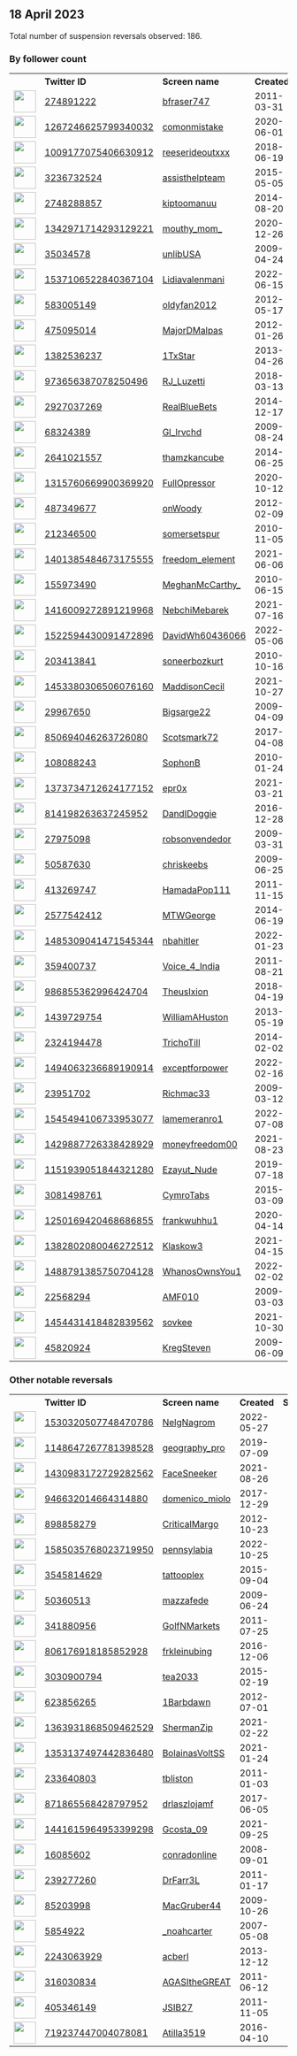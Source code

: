 
## 18 April 2023
Total number of suspension reversals observed: 186.

### By follower count
<table><tr><th></th><th align="left">Twitter ID</th><th align="left">Screen name</th>
<th align="left">Created</th><th align="left">Status</th><th align="left">Suspended</th><th align="left">Followers</th>
<tr><td><a href="https://pbs.twimg.com/profile_images/1656613100471320577/ELCDxJZ9_normal.jpg"><img src="https://pbs.twimg.com/profile_images/1656613100471320577/ELCDxJZ9_normal.jpg" width="40px" height="40px" align="center"/></a></td><td><a href="https://twitter.com/intent/user?user_id=274891222">274891222</a></td><td><a href="https://twitter.com/bfraser747">bfraser747</a></td><td>2011-03-31</td><td align="center"></td><td></td><td>195967</td></tr>
<tr><td><a href="https://pbs.twimg.com/profile_images/1641476603854327809/88Akm-AI_normal.jpg"><img src="https://pbs.twimg.com/profile_images/1641476603854327809/88Akm-AI_normal.jpg" width="40px" height="40px" align="center"/></a></td><td><a href="https://twitter.com/intent/user?user_id=1267246625799340032">1267246625799340032</a></td><td><a href="https://twitter.com/comonmistake">comonmistake</a></td><td>2020-06-01</td><td align="center"></td><td></td><td>104709</td></tr>
<tr><td><a href="https://pbs.twimg.com/profile_images/1643607308805771265/G7wNNkGd_normal.jpg"><img src="https://pbs.twimg.com/profile_images/1643607308805771265/G7wNNkGd_normal.jpg" width="40px" height="40px" align="center"/></a></td><td><a href="https://twitter.com/intent/user?user_id=1009177075406630912">1009177075406630912</a></td><td><a href="https://twitter.com/reeserideoutxxx">reeserideoutxxx</a></td><td>2018-06-19</td><td align="center"></td><td>2022-10-29</td><td>72168</td></tr>
<tr><td><a href="https://pbs.twimg.com/profile_images/1645009950765203456/2uFzK2cA_normal.jpg"><img src="https://pbs.twimg.com/profile_images/1645009950765203456/2uFzK2cA_normal.jpg" width="40px" height="40px" align="center"/></a></td><td><a href="https://twitter.com/intent/user?user_id=3236732524">3236732524</a></td><td><a href="https://twitter.com/assisthelpteam">assisthelpteam</a></td><td>2015-05-05</td><td align="center">🚫</td><td>2023-04-09</td><td>45640</td></tr>
<tr><td><a href="https://pbs.twimg.com/profile_images/1569052490699608064/AhEALE3O_normal.jpg"><img src="https://pbs.twimg.com/profile_images/1569052490699608064/AhEALE3O_normal.jpg" width="40px" height="40px" align="center"/></a></td><td><a href="https://twitter.com/intent/user?user_id=2748288857">2748288857</a></td><td><a href="https://twitter.com/kiptoomanuu">kiptoomanuu</a></td><td>2014-08-20</td><td align="center"></td><td>2023-02-01</td><td>44006</td></tr>
<tr><td><a href="https://pbs.twimg.com/profile_images/1652759991789420545/74F3piD7_normal.jpg"><img src="https://pbs.twimg.com/profile_images/1652759991789420545/74F3piD7_normal.jpg" width="40px" height="40px" align="center"/></a></td><td><a href="https://twitter.com/intent/user?user_id=1342971714293129221">1342971714293129221</a></td><td><a href="https://twitter.com/mouthy_mom_">mouthy_mom_</a></td><td>2020-12-26</td><td align="center"></td><td>2022-09-30</td><td>12763</td></tr>
<tr><td><a href="https://pbs.twimg.com/profile_images/1553166589876473857/l4KpqJrA_normal.jpg"><img src="https://pbs.twimg.com/profile_images/1553166589876473857/l4KpqJrA_normal.jpg" width="40px" height="40px" align="center"/></a></td><td><a href="https://twitter.com/intent/user?user_id=35034578">35034578</a></td><td><a href="https://twitter.com/unlibUSA">unlibUSA</a></td><td>2009-04-24</td><td align="center"></td><td>2022-08-08</td><td>12616</td></tr>
<tr><td><a href="https://pbs.twimg.com/profile_images/1657796512879988739/YFEzzGRV_normal.jpg"><img src="https://pbs.twimg.com/profile_images/1657796512879988739/YFEzzGRV_normal.jpg" width="40px" height="40px" align="center"/></a></td><td><a href="https://twitter.com/intent/user?user_id=1537106522840367104">1537106522840367104</a></td><td><a href="https://twitter.com/Lidiavalenmani">Lidiavalenmani</a></td><td>2022-06-15</td><td align="center"></td><td>2022-10-31</td><td>10783</td></tr>
<tr><td><a href="https://pbs.twimg.com/profile_images/1322648006097657856/hcQyZUqm_normal.jpg"><img src="https://pbs.twimg.com/profile_images/1322648006097657856/hcQyZUqm_normal.jpg" width="40px" height="40px" align="center"/></a></td><td><a href="https://twitter.com/intent/user?user_id=583005149">583005149</a></td><td><a href="https://twitter.com/oldyfan2012">oldyfan2012</a></td><td>2012-05-17</td><td align="center"></td><td></td><td>10486</td></tr>
<tr><td><a href="https://pbs.twimg.com/profile_images/1266359677127806976/YKBtZn-m_normal.jpg"><img src="https://pbs.twimg.com/profile_images/1266359677127806976/YKBtZn-m_normal.jpg" width="40px" height="40px" align="center"/></a></td><td><a href="https://twitter.com/intent/user?user_id=475095014">475095014</a></td><td><a href="https://twitter.com/MajorDMalpas">MajorDMalpas</a></td><td>2012-01-26</td><td align="center"></td><td>2022-09-20</td><td>10299</td></tr>
<tr><td><a href="https://pbs.twimg.com/profile_images/1338688351889727489/NRFs5_kY_normal.jpg"><img src="https://pbs.twimg.com/profile_images/1338688351889727489/NRFs5_kY_normal.jpg" width="40px" height="40px" align="center"/></a></td><td><a href="https://twitter.com/intent/user?user_id=1382536237">1382536237</a></td><td><a href="https://twitter.com/1TxStar">1TxStar</a></td><td>2013-04-26</td><td align="center"></td><td></td><td>7747</td></tr>
<tr><td><a href="https://pbs.twimg.com/profile_images/1654871548245811202/Fd38041e_normal.jpg"><img src="https://pbs.twimg.com/profile_images/1654871548245811202/Fd38041e_normal.jpg" width="40px" height="40px" align="center"/></a></td><td><a href="https://twitter.com/intent/user?user_id=973656387078250496">973656387078250496</a></td><td><a href="https://twitter.com/RJ_Luzetti">RJ_Luzetti</a></td><td>2018-03-13</td><td align="center"></td><td>2022-08-25</td><td>6769</td></tr>
<tr><td><a href="https://pbs.twimg.com/profile_images/1099290283081113600/trDd2Bqf_normal.png"><img src="https://pbs.twimg.com/profile_images/1099290283081113600/trDd2Bqf_normal.png" width="40px" height="40px" align="center"/></a></td><td><a href="https://twitter.com/intent/user?user_id=2927037269">2927037269</a></td><td><a href="https://twitter.com/RealBlueBets">RealBlueBets</a></td><td>2014-12-17</td><td align="center"></td><td></td><td>5659</td></tr>
<tr><td><a href="https://pbs.twimg.com/profile_images/1251353857369800707/N-8KUrUt_normal.jpg"><img src="https://pbs.twimg.com/profile_images/1251353857369800707/N-8KUrUt_normal.jpg" width="40px" height="40px" align="center"/></a></td><td><a href="https://twitter.com/intent/user?user_id=68324389">68324389</a></td><td><a href="https://twitter.com/Gl_lrvchd">Gl_lrvchd</a></td><td>2009-08-24</td><td align="center"></td><td>2022-11-13</td><td>5451</td></tr>
<tr><td><a href="https://pbs.twimg.com/profile_images/1631928000047398914/reHH4Vyx_normal.jpg"><img src="https://pbs.twimg.com/profile_images/1631928000047398914/reHH4Vyx_normal.jpg" width="40px" height="40px" align="center"/></a></td><td><a href="https://twitter.com/intent/user?user_id=2641021557">2641021557</a></td><td><a href="https://twitter.com/thamzkancube">thamzkancube</a></td><td>2014-06-25</td><td align="center"></td><td>2023-04-04</td><td>5003</td></tr>
<tr><td><a href="https://pbs.twimg.com/profile_images/1317161462830346240/0448xIEg_normal.jpg"><img src="https://pbs.twimg.com/profile_images/1317161462830346240/0448xIEg_normal.jpg" width="40px" height="40px" align="center"/></a></td><td><a href="https://twitter.com/intent/user?user_id=1315760669900369920">1315760669900369920</a></td><td><a href="https://twitter.com/FullOpressor">FullOpressor</a></td><td>2020-10-12</td><td align="center"></td><td></td><td>4585</td></tr>
<tr><td><a href="https://pbs.twimg.com/profile_images/1064267261056299008/gOMp7sVd_normal.jpg"><img src="https://pbs.twimg.com/profile_images/1064267261056299008/gOMp7sVd_normal.jpg" width="40px" height="40px" align="center"/></a></td><td><a href="https://twitter.com/intent/user?user_id=487349677">487349677</a></td><td><a href="https://twitter.com/onWoody">onWoody</a></td><td>2012-02-09</td><td align="center"></td><td>2022-10-11</td><td>4171</td></tr>
<tr><td><a href="https://pbs.twimg.com/profile_images/1650861473776951296/Mei_KUpX_normal.jpg"><img src="https://pbs.twimg.com/profile_images/1650861473776951296/Mei_KUpX_normal.jpg" width="40px" height="40px" align="center"/></a></td><td><a href="https://twitter.com/intent/user?user_id=212346500">212346500</a></td><td><a href="https://twitter.com/somersetspur">somersetspur</a></td><td>2010-11-05</td><td align="center"></td><td>2023-02-12</td><td>3402</td></tr>
<tr><td><a href="https://pbs.twimg.com/profile_images/1487763193057648643/xTVYlNu7_normal.jpg"><img src="https://pbs.twimg.com/profile_images/1487763193057648643/xTVYlNu7_normal.jpg" width="40px" height="40px" align="center"/></a></td><td><a href="https://twitter.com/intent/user?user_id=1401385484673175555">1401385484673175555</a></td><td><a href="https://twitter.com/freedom_element">freedom_element</a></td><td>2021-06-06</td><td align="center"></td><td>2022-06-12</td><td>3321</td></tr>
<tr><td><a href="https://pbs.twimg.com/profile_images/1493066459634933762/og4ns-1O_normal.jpg"><img src="https://pbs.twimg.com/profile_images/1493066459634933762/og4ns-1O_normal.jpg" width="40px" height="40px" align="center"/></a></td><td><a href="https://twitter.com/intent/user?user_id=155973490">155973490</a></td><td><a href="https://twitter.com/MeghanMcCarthy_">MeghanMcCarthy_</a></td><td>2010-06-15</td><td align="center"></td><td>2023-03-20</td><td>3248</td></tr>
<tr><td><a href="https://pbs.twimg.com/profile_images/1525738933191168001/M9o0M7-w_normal.jpg"><img src="https://pbs.twimg.com/profile_images/1525738933191168001/M9o0M7-w_normal.jpg" width="40px" height="40px" align="center"/></a></td><td><a href="https://twitter.com/intent/user?user_id=1416009272891219968">1416009272891219968</a></td><td><a href="https://twitter.com/NebchiMebarek">NebchiMebarek</a></td><td>2021-07-16</td><td align="center"></td><td>2022-06-10</td><td>3161</td></tr>
<tr><td><a href="https://pbs.twimg.com/profile_images/1522595154225414144/IJYI-DKz_normal.jpg"><img src="https://pbs.twimg.com/profile_images/1522595154225414144/IJYI-DKz_normal.jpg" width="40px" height="40px" align="center"/></a></td><td><a href="https://twitter.com/intent/user?user_id=1522594430091472896">1522594430091472896</a></td><td><a href="https://twitter.com/DavidWh60436066">DavidWh60436066</a></td><td>2022-05-06</td><td align="center"></td><td>2023-04-06</td><td>3096</td></tr>
<tr><td><a href="https://pbs.twimg.com/profile_images/852821553163059201/iM5RQclE_normal.jpg"><img src="https://pbs.twimg.com/profile_images/852821553163059201/iM5RQclE_normal.jpg" width="40px" height="40px" align="center"/></a></td><td><a href="https://twitter.com/intent/user?user_id=203413841">203413841</a></td><td><a href="https://twitter.com/soneerbozkurt">soneerbozkurt</a></td><td>2010-10-16</td><td align="center"></td><td></td><td>2815</td></tr>
<tr><td><a href="https://pbs.twimg.com/profile_images/1453380455655477252/e18v6Fa1_normal.jpg"><img src="https://pbs.twimg.com/profile_images/1453380455655477252/e18v6Fa1_normal.jpg" width="40px" height="40px" align="center"/></a></td><td><a href="https://twitter.com/intent/user?user_id=1453380306506076160">1453380306506076160</a></td><td><a href="https://twitter.com/MaddisonCecil">MaddisonCecil</a></td><td>2021-10-27</td><td align="center"></td><td>2023-03-31</td><td>2693</td></tr>
<tr><td><a href="https://pbs.twimg.com/profile_images/1146147896368205828/Nl3-V2Ry_normal.jpg"><img src="https://pbs.twimg.com/profile_images/1146147896368205828/Nl3-V2Ry_normal.jpg" width="40px" height="40px" align="center"/></a></td><td><a href="https://twitter.com/intent/user?user_id=29967650">29967650</a></td><td><a href="https://twitter.com/Bigsarge22">Bigsarge22</a></td><td>2009-04-09</td><td align="center"></td><td></td><td>2601</td></tr>
<tr><td><a href="https://pbs.twimg.com/profile_images/915431710954807296/USwDHmxJ_normal.jpg"><img src="https://pbs.twimg.com/profile_images/915431710954807296/USwDHmxJ_normal.jpg" width="40px" height="40px" align="center"/></a></td><td><a href="https://twitter.com/intent/user?user_id=850694046263726080">850694046263726080</a></td><td><a href="https://twitter.com/Scotsmark72">Scotsmark72</a></td><td>2017-04-08</td><td align="center"></td><td></td><td>2435</td></tr>
<tr><td><a href="https://pbs.twimg.com/profile_images/1648352884709552138/ujMQAWoN_normal.jpg"><img src="https://pbs.twimg.com/profile_images/1648352884709552138/ujMQAWoN_normal.jpg" width="40px" height="40px" align="center"/></a></td><td><a href="https://twitter.com/intent/user?user_id=108088243">108088243</a></td><td><a href="https://twitter.com/SophonB">SophonB</a></td><td>2010-01-24</td><td align="center"></td><td></td><td>2190</td></tr>
<tr><td><a href="https://pbs.twimg.com/profile_images/1569172089852100608/pAtqpnS-_normal.jpg"><img src="https://pbs.twimg.com/profile_images/1569172089852100608/pAtqpnS-_normal.jpg" width="40px" height="40px" align="center"/></a></td><td><a href="https://twitter.com/intent/user?user_id=1373734712624177152">1373734712624177152</a></td><td><a href="https://twitter.com/epr0x">epr0x</a></td><td>2021-03-21</td><td align="center"></td><td>2022-11-19</td><td>2091</td></tr>
<tr><td><a href="https://pbs.twimg.com/profile_images/1121415777918300160/UsXLJto6_normal.jpg"><img src="https://pbs.twimg.com/profile_images/1121415777918300160/UsXLJto6_normal.jpg" width="40px" height="40px" align="center"/></a></td><td><a href="https://twitter.com/intent/user?user_id=814198263637245952">814198263637245952</a></td><td><a href="https://twitter.com/DandIDoggie">DandIDoggie</a></td><td>2016-12-28</td><td align="center"></td><td></td><td>1998</td></tr>
<tr><td><a href="https://pbs.twimg.com/profile_images/1650953682383515649/to76Zg3d_normal.jpg"><img src="https://pbs.twimg.com/profile_images/1650953682383515649/to76Zg3d_normal.jpg" width="40px" height="40px" align="center"/></a></td><td><a href="https://twitter.com/intent/user?user_id=27975098">27975098</a></td><td><a href="https://twitter.com/robsonvendedor">robsonvendedor</a></td><td>2009-03-31</td><td align="center"></td><td>2022-11-18</td><td>1815</td></tr>
<tr><td><a href="https://pbs.twimg.com/profile_images/1468674994670551050/0X6Diu49_normal.jpg"><img src="https://pbs.twimg.com/profile_images/1468674994670551050/0X6Diu49_normal.jpg" width="40px" height="40px" align="center"/></a></td><td><a href="https://twitter.com/intent/user?user_id=50587630">50587630</a></td><td><a href="https://twitter.com/chriskeebs">chriskeebs</a></td><td>2009-06-25</td><td align="center"></td><td>2022-03-23</td><td>1710</td></tr>
<tr><td><a href="https://pbs.twimg.com/profile_images/1398946811973406721/zujLcpcK_normal.jpg"><img src="https://pbs.twimg.com/profile_images/1398946811973406721/zujLcpcK_normal.jpg" width="40px" height="40px" align="center"/></a></td><td><a href="https://twitter.com/intent/user?user_id=413269747">413269747</a></td><td><a href="https://twitter.com/HamadaPop111">HamadaPop111</a></td><td>2011-11-15</td><td align="center"></td><td>2022-05-25</td><td>1639</td></tr>
<tr><td><a href="https://pbs.twimg.com/profile_images/912080938858721280/QCSrt3eO_normal.jpg"><img src="https://pbs.twimg.com/profile_images/912080938858721280/QCSrt3eO_normal.jpg" width="40px" height="40px" align="center"/></a></td><td><a href="https://twitter.com/intent/user?user_id=2577542412">2577542412</a></td><td><a href="https://twitter.com/MTWGeorge">MTWGeorge</a></td><td>2014-06-19</td><td align="center"></td><td></td><td>1626</td></tr>
<tr><td><a href="https://pbs.twimg.com/profile_images/1656734632987983885/Mhq1Y7pm_normal.jpg"><img src="https://pbs.twimg.com/profile_images/1656734632987983885/Mhq1Y7pm_normal.jpg" width="40px" height="40px" align="center"/></a></td><td><a href="https://twitter.com/intent/user?user_id=1485309041471545344">1485309041471545344</a></td><td><a href="https://twitter.com/nbahitler">nbahitler</a></td><td>2022-01-23</td><td align="center"></td><td>2022-05-10</td><td>1586</td></tr>
<tr><td><a href="https://pbs.twimg.com/profile_images/1646908781153120258/DJDqgPKv_normal.jpg"><img src="https://pbs.twimg.com/profile_images/1646908781153120258/DJDqgPKv_normal.jpg" width="40px" height="40px" align="center"/></a></td><td><a href="https://twitter.com/intent/user?user_id=359400737">359400737</a></td><td><a href="https://twitter.com/Voice_4_India">Voice_4_India</a></td><td>2011-08-21</td><td align="center"></td><td>2022-12-31</td><td>1575</td></tr>
<tr><td><a href="https://pbs.twimg.com/profile_images/1485614322411786246/eys654Ks_normal.png"><img src="https://pbs.twimg.com/profile_images/1485614322411786246/eys654Ks_normal.png" width="40px" height="40px" align="center"/></a></td><td><a href="https://twitter.com/intent/user?user_id=986855362996424704">986855362996424704</a></td><td><a href="https://twitter.com/TheusIxion">TheusIxion</a></td><td>2018-04-19</td><td align="center"></td><td>2022-09-16</td><td>1397</td></tr>
<tr><td><a href="https://pbs.twimg.com/profile_images/1479368929441103876/GkBKxaDr_normal.jpg"><img src="https://pbs.twimg.com/profile_images/1479368929441103876/GkBKxaDr_normal.jpg" width="40px" height="40px" align="center"/></a></td><td><a href="https://twitter.com/intent/user?user_id=1439729754">1439729754</a></td><td><a href="https://twitter.com/WilliamAHuston">WilliamAHuston</a></td><td>2013-05-19</td><td align="center"></td><td>2022-02-13</td><td>1354</td></tr>
<tr><td><a href="https://pbs.twimg.com/profile_images/1656007271216996352/KrSRwzeJ_normal.jpg"><img src="https://pbs.twimg.com/profile_images/1656007271216996352/KrSRwzeJ_normal.jpg" width="40px" height="40px" align="center"/></a></td><td><a href="https://twitter.com/intent/user?user_id=2324194478">2324194478</a></td><td><a href="https://twitter.com/TrichoTill">TrichoTill</a></td><td>2014-02-02</td><td align="center"></td><td>2023-04-06</td><td>1299</td></tr>
<tr><td><a href="https://pbs.twimg.com/profile_images/1629756461755650049/rmaFFU4z_normal.jpg"><img src="https://pbs.twimg.com/profile_images/1629756461755650049/rmaFFU4z_normal.jpg" width="40px" height="40px" align="center"/></a></td><td><a href="https://twitter.com/intent/user?user_id=1494063236689190914">1494063236689190914</a></td><td><a href="https://twitter.com/exceptforpower">exceptforpower</a></td><td>2022-02-16</td><td align="center"></td><td></td><td>1292</td></tr>
<tr><td><a href="https://pbs.twimg.com/profile_images/1648700741786238977/QymZhTgT_normal.jpg"><img src="https://pbs.twimg.com/profile_images/1648700741786238977/QymZhTgT_normal.jpg" width="40px" height="40px" align="center"/></a></td><td><a href="https://twitter.com/intent/user?user_id=23951702">23951702</a></td><td><a href="https://twitter.com/Richmac33">Richmac33</a></td><td>2009-03-12</td><td align="center"></td><td></td><td>1101</td></tr>
<tr><td><a href="https://pbs.twimg.com/profile_images/1593019984946552832/V2MmIj9s_normal.jpg"><img src="https://pbs.twimg.com/profile_images/1593019984946552832/V2MmIj9s_normal.jpg" width="40px" height="40px" align="center"/></a></td><td><a href="https://twitter.com/intent/user?user_id=1545494106733953077">1545494106733953077</a></td><td><a href="https://twitter.com/lamemeranro1">lamemeranro1</a></td><td>2022-07-08</td><td align="center"></td><td>2022-12-04</td><td>1065</td></tr>
<tr><td><a href="https://pbs.twimg.com/profile_images/1473897117253054465/VqSKfkrI_normal.jpg"><img src="https://pbs.twimg.com/profile_images/1473897117253054465/VqSKfkrI_normal.jpg" width="40px" height="40px" align="center"/></a></td><td><a href="https://twitter.com/intent/user?user_id=1429887726338428929">1429887726338428929</a></td><td><a href="https://twitter.com/moneyfreedom00">moneyfreedom00</a></td><td>2021-08-23</td><td align="center"></td><td>2023-03-12</td><td>1061</td></tr>
<tr><td><a href="https://pbs.twimg.com/profile_images/1561988780760113152/vDIWe-xW_normal.jpg"><img src="https://pbs.twimg.com/profile_images/1561988780760113152/vDIWe-xW_normal.jpg" width="40px" height="40px" align="center"/></a></td><td><a href="https://twitter.com/intent/user?user_id=1151939051844321280">1151939051844321280</a></td><td><a href="https://twitter.com/Ezayut_Nude">Ezayut_Nude</a></td><td>2019-07-18</td><td align="center"></td><td>2023-03-05</td><td>1007</td></tr>
<tr><td><a href="https://pbs.twimg.com/profile_images/1281133897909223425/pNQzMgJ4_normal.jpg"><img src="https://pbs.twimg.com/profile_images/1281133897909223425/pNQzMgJ4_normal.jpg" width="40px" height="40px" align="center"/></a></td><td><a href="https://twitter.com/intent/user?user_id=3081498761">3081498761</a></td><td><a href="https://twitter.com/CymroTabs">CymroTabs</a></td><td>2015-03-09</td><td align="center"></td><td></td><td>998</td></tr>
<tr><td><a href="https://pbs.twimg.com/profile_images/1601083814453071873/3xxTVgm7_normal.jpg"><img src="https://pbs.twimg.com/profile_images/1601083814453071873/3xxTVgm7_normal.jpg" width="40px" height="40px" align="center"/></a></td><td><a href="https://twitter.com/intent/user?user_id=1250169420468686855">1250169420468686855</a></td><td><a href="https://twitter.com/frankwuhhu1">frankwuhhu1</a></td><td>2020-04-14</td><td align="center"></td><td>2023-04-02</td><td>965</td></tr>
<tr><td><a href="https://pbs.twimg.com/profile_images/1648748544038420480/_u9oEc6e_normal.jpg"><img src="https://pbs.twimg.com/profile_images/1648748544038420480/_u9oEc6e_normal.jpg" width="40px" height="40px" align="center"/></a></td><td><a href="https://twitter.com/intent/user?user_id=1382802080046272512">1382802080046272512</a></td><td><a href="https://twitter.com/Klaskow3">Klaskow3</a></td><td>2021-04-15</td><td align="center"></td><td>2022-04-08</td><td>886</td></tr>
<tr><td><a href="https://pbs.twimg.com/profile_images/1508671813689098242/0Ke3zxN4_normal.jpg"><img src="https://pbs.twimg.com/profile_images/1508671813689098242/0Ke3zxN4_normal.jpg" width="40px" height="40px" align="center"/></a></td><td><a href="https://twitter.com/intent/user?user_id=1488791385750704128">1488791385750704128</a></td><td><a href="https://twitter.com/WhanosOwnsYou1">WhanosOwnsYou1</a></td><td>2022-02-02</td><td align="center"></td><td></td><td>877</td></tr>
<tr><td><a href="https://pbs.twimg.com/profile_images/1648433416264724482/aDRbnbxB_normal.jpg"><img src="https://pbs.twimg.com/profile_images/1648433416264724482/aDRbnbxB_normal.jpg" width="40px" height="40px" align="center"/></a></td><td><a href="https://twitter.com/intent/user?user_id=22568294">22568294</a></td><td><a href="https://twitter.com/AMF010">AMF010</a></td><td>2009-03-03</td><td align="center"></td><td></td><td>805</td></tr>
<tr><td><a href="https://pbs.twimg.com/profile_images/1657953798965403648/avuC_xpa_normal.jpg"><img src="https://pbs.twimg.com/profile_images/1657953798965403648/avuC_xpa_normal.jpg" width="40px" height="40px" align="center"/></a></td><td><a href="https://twitter.com/intent/user?user_id=1454431418482839562">1454431418482839562</a></td><td><a href="https://twitter.com/sovkee">sovkee</a></td><td>2021-10-30</td><td align="center"></td><td>2022-07-03</td><td>803</td></tr>
<tr><td><a href="https://pbs.twimg.com/profile_images/1535261617310650370/5-7pIwyD_normal.jpg"><img src="https://pbs.twimg.com/profile_images/1535261617310650370/5-7pIwyD_normal.jpg" width="40px" height="40px" align="center"/></a></td><td><a href="https://twitter.com/intent/user?user_id=45820924">45820924</a></td><td><a href="https://twitter.com/KregSteven">KregSteven</a></td><td>2009-06-09</td><td align="center"></td><td>2023-04-01</td><td>771</td></tr>
</table>

### Other notable reversals
<table><tr><th></th><th align="left">Twitter ID</th><th align="left">Screen name</th>
<th align="left">Created</th><th align="left">Status</th><th align="left">Suspended</th><th align="left">Followers</th>
<tr><td><a href="https://pbs.twimg.com/profile_images/1560083420180529153/KdweeTmN_normal.jpg"><img src="https://pbs.twimg.com/profile_images/1560083420180529153/KdweeTmN_normal.jpg" width="40px" height="40px" align="center"/></a></td><td><a href="https://twitter.com/intent/user?user_id=1530320507748470786">1530320507748470786</a></td><td><a href="https://twitter.com/NelgNagrom">NelgNagrom</a></td><td>2022-05-27</td><td align="center"></td><td>2023-01-16</td><td>137</td></tr>
<tr><td><a href="https://pbs.twimg.com/profile_images/1643652095743254529/YnPt_VCr_normal.jpg"><img src="https://pbs.twimg.com/profile_images/1643652095743254529/YnPt_VCr_normal.jpg" width="40px" height="40px" align="center"/></a></td><td><a href="https://twitter.com/intent/user?user_id=1148647267781398528">1148647267781398528</a></td><td><a href="https://twitter.com/geography_pro">geography_pro</a></td><td>2019-07-09</td><td align="center"></td><td>2023-04-08</td><td>331</td></tr>
<tr><td><a href="https://pbs.twimg.com/profile_images/1565044919336669187/x4CqusjN_normal.jpg"><img src="https://pbs.twimg.com/profile_images/1565044919336669187/x4CqusjN_normal.jpg" width="40px" height="40px" align="center"/></a></td><td><a href="https://twitter.com/intent/user?user_id=1430983172729282562">1430983172729282562</a></td><td><a href="https://twitter.com/FaceSneeker">FaceSneeker</a></td><td>2021-08-26</td><td align="center"></td><td>2023-03-31</td><td>300</td></tr>
<tr><td><a href="https://pbs.twimg.com/profile_images/946633798011076608/H_cr0QDx_normal.jpg"><img src="https://pbs.twimg.com/profile_images/946633798011076608/H_cr0QDx_normal.jpg" width="40px" height="40px" align="center"/></a></td><td><a href="https://twitter.com/intent/user?user_id=946632014664314880">946632014664314880</a></td><td><a href="https://twitter.com/domenico_miolo">domenico_miolo</a></td><td>2017-12-29</td><td align="center"></td><td>2022-12-02</td><td>116</td></tr>
<tr><td><a href="https://pbs.twimg.com/profile_images/1470931666881421314/gbt54mn__normal.jpg"><img src="https://pbs.twimg.com/profile_images/1470931666881421314/gbt54mn__normal.jpg" width="40px" height="40px" align="center"/></a></td><td><a href="https://twitter.com/intent/user?user_id=898858279">898858279</a></td><td><a href="https://twitter.com/CriticalMargo">CriticalMargo</a></td><td>2012-10-23</td><td align="center"></td><td>2023-02-11</td><td>37</td></tr>
<tr><td><a href="https://pbs.twimg.com/profile_images/1658460173126586368/r3Pnx3Q9_normal.jpg"><img src="https://pbs.twimg.com/profile_images/1658460173126586368/r3Pnx3Q9_normal.jpg" width="40px" height="40px" align="center"/></a></td><td><a href="https://twitter.com/intent/user?user_id=1585035768023719950">1585035768023719950</a></td><td><a href="https://twitter.com/pennsylabia">pennsylabia</a></td><td>2022-10-25</td><td align="center"></td><td>2022-12-27</td><td>27</td></tr>
<tr><td><a href="https://pbs.twimg.com/profile_images/1648496151895875590/_80Lzhdd_normal.jpg"><img src="https://pbs.twimg.com/profile_images/1648496151895875590/_80Lzhdd_normal.jpg" width="40px" height="40px" align="center"/></a></td><td><a href="https://twitter.com/intent/user?user_id=3545814629">3545814629</a></td><td><a href="https://twitter.com/tattooplex">tattooplex</a></td><td>2015-09-04</td><td align="center"></td><td>2023-04-08</td><td>69</td></tr>
<tr><td><a href="https://pbs.twimg.com/profile_images/1642938013989715977/QQLdkeBv_normal.jpg"><img src="https://pbs.twimg.com/profile_images/1642938013989715977/QQLdkeBv_normal.jpg" width="40px" height="40px" align="center"/></a></td><td><a href="https://twitter.com/intent/user?user_id=50360513">50360513</a></td><td><a href="https://twitter.com/mazzafede">mazzafede</a></td><td>2009-06-24</td><td align="center"></td><td>2023-04-09</td><td>12</td></tr>
<tr><td><a href="https://pbs.twimg.com/profile_images/1648138084909735936/3V_LHg1q_normal.jpg"><img src="https://pbs.twimg.com/profile_images/1648138084909735936/3V_LHg1q_normal.jpg" width="40px" height="40px" align="center"/></a></td><td><a href="https://twitter.com/intent/user?user_id=341880956">341880956</a></td><td><a href="https://twitter.com/GolfNMarkets">GolfNMarkets</a></td><td>2011-07-25</td><td align="center"></td><td>2023-03-27</td><td>22</td></tr>
<tr><td><a href="https://pbs.twimg.com/profile_images/1640392269009240064/6zS8zIQO_normal.jpg"><img src="https://pbs.twimg.com/profile_images/1640392269009240064/6zS8zIQO_normal.jpg" width="40px" height="40px" align="center"/></a></td><td><a href="https://twitter.com/intent/user?user_id=806176918185852928">806176918185852928</a></td><td><a href="https://twitter.com/frkleinubing">frkleinubing</a></td><td>2016-12-06</td><td align="center"></td><td>2023-03-29</td><td>42</td></tr>
<tr><td><a href="https://pbs.twimg.com/profile_images/1643651535325257732/0gCK-jgW_normal.jpg"><img src="https://pbs.twimg.com/profile_images/1643651535325257732/0gCK-jgW_normal.jpg" width="40px" height="40px" align="center"/></a></td><td><a href="https://twitter.com/intent/user?user_id=3030900794">3030900794</a></td><td><a href="https://twitter.com/tea2033">tea2033</a></td><td>2015-02-19</td><td align="center">🔒</td><td>2023-04-09</td><td>68</td></tr>
<tr><td><a href="https://pbs.twimg.com/profile_images/1639404290677587968/rIRJXP_9_normal.jpg"><img src="https://pbs.twimg.com/profile_images/1639404290677587968/rIRJXP_9_normal.jpg" width="40px" height="40px" align="center"/></a></td><td><a href="https://twitter.com/intent/user?user_id=623856265">623856265</a></td><td><a href="https://twitter.com/1Barbdawn">1Barbdawn</a></td><td>2012-07-01</td><td align="center"></td><td>2023-03-26</td><td>165</td></tr>
<tr><td><a href="https://pbs.twimg.com/profile_images/1363934947980046336/phpHC4n__normal.jpg"><img src="https://pbs.twimg.com/profile_images/1363934947980046336/phpHC4n__normal.jpg" width="40px" height="40px" align="center"/></a></td><td><a href="https://twitter.com/intent/user?user_id=1363931868509462529">1363931868509462529</a></td><td><a href="https://twitter.com/ShermanZip">ShermanZip</a></td><td>2021-02-22</td><td align="center"></td><td>2023-04-10</td><td>291</td></tr>
<tr><td><a href="https://pbs.twimg.com/profile_images/1594822624500228106/UpXBQ5Yc_normal.jpg"><img src="https://pbs.twimg.com/profile_images/1594822624500228106/UpXBQ5Yc_normal.jpg" width="40px" height="40px" align="center"/></a></td><td><a href="https://twitter.com/intent/user?user_id=1353137497442836480">1353137497442836480</a></td><td><a href="https://twitter.com/BolainasVoltSS">BolainasVoltSS</a></td><td>2021-01-24</td><td align="center"></td><td>2023-01-02</td><td>219</td></tr>
<tr><td><a href="https://pbs.twimg.com/profile_images/1645541018157105152/N1IPBCgE_normal.jpg"><img src="https://pbs.twimg.com/profile_images/1645541018157105152/N1IPBCgE_normal.jpg" width="40px" height="40px" align="center"/></a></td><td><a href="https://twitter.com/intent/user?user_id=233640803">233640803</a></td><td><a href="https://twitter.com/tbliston">tbliston</a></td><td>2011-01-03</td><td align="center"></td><td>2023-03-27</td><td>182</td></tr>
<tr><td><a href="https://pbs.twimg.com/profile_images/1649708311875338240/6yu2dnHI_normal.jpg"><img src="https://pbs.twimg.com/profile_images/1649708311875338240/6yu2dnHI_normal.jpg" width="40px" height="40px" align="center"/></a></td><td><a href="https://twitter.com/intent/user?user_id=871865568428797952">871865568428797952</a></td><td><a href="https://twitter.com/drlaszlojamf">drlaszlojamf</a></td><td>2017-06-05</td><td align="center"></td><td>2023-03-26</td><td>8</td></tr>
<tr><td><a href="https://pbs.twimg.com/profile_images/1587077169469181952/2z4caJrT_normal.jpg"><img src="https://pbs.twimg.com/profile_images/1587077169469181952/2z4caJrT_normal.jpg" width="40px" height="40px" align="center"/></a></td><td><a href="https://twitter.com/intent/user?user_id=1441615964953399298">1441615964953399298</a></td><td><a href="https://twitter.com/Gcosta_09">Gcosta_09</a></td><td>2021-09-25</td><td align="center">👋</td><td>2022-12-10</td><td>54</td></tr>
<tr><td><a href="https://pbs.twimg.com/profile_images/1647694125763035136/T8Nzrez6_normal.jpg"><img src="https://pbs.twimg.com/profile_images/1647694125763035136/T8Nzrez6_normal.jpg" width="40px" height="40px" align="center"/></a></td><td><a href="https://twitter.com/intent/user?user_id=16085602">16085602</a></td><td><a href="https://twitter.com/conradonline">conradonline</a></td><td>2008-09-01</td><td align="center"></td><td>2023-02-10</td><td>368</td></tr>
<tr><td><a href="https://pbs.twimg.com/profile_images/1639408857498910720/NC3REYCc_normal.png"><img src="https://pbs.twimg.com/profile_images/1639408857498910720/NC3REYCc_normal.png" width="40px" height="40px" align="center"/></a></td><td><a href="https://twitter.com/intent/user?user_id=239277260">239277260</a></td><td><a href="https://twitter.com/DrFarr3L">DrFarr3L</a></td><td>2011-01-17</td><td align="center"></td><td>2023-03-27</td><td>108</td></tr>
<tr><td><a href="https://pbs.twimg.com/profile_images/1504465527938367490/GOKBnAyu_normal.jpg"><img src="https://pbs.twimg.com/profile_images/1504465527938367490/GOKBnAyu_normal.jpg" width="40px" height="40px" align="center"/></a></td><td><a href="https://twitter.com/intent/user?user_id=85203998">85203998</a></td><td><a href="https://twitter.com/MacGruber44">MacGruber44</a></td><td>2009-10-26</td><td align="center">🔒</td><td>2022-10-27</td><td>516</td></tr>
<tr><td><a href="https://pbs.twimg.com/profile_images/1645793937246892032/APJ2kzuL_normal.png"><img src="https://pbs.twimg.com/profile_images/1645793937246892032/APJ2kzuL_normal.png" width="40px" height="40px" align="center"/></a></td><td><a href="https://twitter.com/intent/user?user_id=5854922">5854922</a></td><td><a href="https://twitter.com/_noahcarter">_noahcarter</a></td><td>2007-05-08</td><td align="center"></td><td>2023-03-27</td><td>707</td></tr>
<tr><td><a href="https://pbs.twimg.com/profile_images/1648082378588299265/-ZJaRoGE_normal.jpg"><img src="https://pbs.twimg.com/profile_images/1648082378588299265/-ZJaRoGE_normal.jpg" width="40px" height="40px" align="center"/></a></td><td><a href="https://twitter.com/intent/user?user_id=2243063929">2243063929</a></td><td><a href="https://twitter.com/acberl">acberl</a></td><td>2013-12-12</td><td align="center"></td><td>2023-04-07</td><td>48</td></tr>
<tr><td><a href="https://pbs.twimg.com/profile_images/1571334113252069377/wqSGZIFm_normal.jpg"><img src="https://pbs.twimg.com/profile_images/1571334113252069377/wqSGZIFm_normal.jpg" width="40px" height="40px" align="center"/></a></td><td><a href="https://twitter.com/intent/user?user_id=316030834">316030834</a></td><td><a href="https://twitter.com/AGASItheGREAT">AGASItheGREAT</a></td><td>2011-06-12</td><td align="center"></td><td>2023-01-06</td><td>452</td></tr>
<tr><td><a href="https://pbs.twimg.com/profile_images/1647982566207520769/IdUGxw0i_normal.jpg"><img src="https://pbs.twimg.com/profile_images/1647982566207520769/IdUGxw0i_normal.jpg" width="40px" height="40px" align="center"/></a></td><td><a href="https://twitter.com/intent/user?user_id=405346149">405346149</a></td><td><a href="https://twitter.com/JSIB27">JSIB27</a></td><td>2011-11-05</td><td align="center"></td><td>2023-03-13</td><td>413</td></tr>
<tr><td><a href="https://pbs.twimg.com/profile_images/1262056775261597701/3kYZTksT_normal.jpg"><img src="https://pbs.twimg.com/profile_images/1262056775261597701/3kYZTksT_normal.jpg" width="40px" height="40px" align="center"/></a></td><td><a href="https://twitter.com/intent/user?user_id=719237447004078081">719237447004078081</a></td><td><a href="https://twitter.com/Atilla3519">Atilla3519</a></td><td>2016-04-10</td><td align="center"></td><td>2023-03-20</td><td>535</td></tr>
</table>
